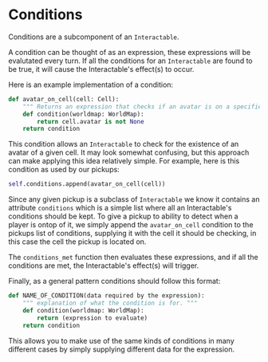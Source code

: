 # Conditions

Conditions are a subcomponent of an `Interactable`.

A condition can be thought of as an expression, these expressions will be evalutated every turn. If all the conditions for an `Interactable` are found to be true, it will cause the Interactable's effect(s) to occur.

Here is an example implementation of a condition:

```python
def avatar_on_cell(cell: Cell):
    """ Returns an expression that checks if an avatar is on a specified cell """
    def condition(worldmap: WorldMap):
        return cell.avatar is not None
    return condition
```

This condition allows an `Interactable` to check for the existence of an avatar of a given cell. It may look somewhat confusing, but this approach can make applying this idea relatively simple. For example, here is this condition as used by our pickups:

```python
self.conditions.append(avatar_on_cell(cell))
```

Since any given pickup is a subclass of `Interactable` we know it contains an attribute `conditions` which is a simple list where all an Interactable's conditions should be kept. To give a pickup to ability to detect when a player is ontop of it, we simply append the `avatar_on_cell` condition to the pickups list of conditions, supplying it with the cell it should be checking, in this case the cell the pickup is located on.

The `conditions_met` function then evaluates these expressions, and if all the conditions are met, the Interactable's effect(s) will trigger.

Finally, as a general pattern conditions should follow this format:

```python
def NAME_OF_CONDITION(data required by the expression):
    """ explanation of what the condition is for. """
    def condition(worldmap: WorldMap):
        return (expression to evaluate)
    return condition
```

This allows you to make use of the same kinds of conditions in many different cases by simply supplying different data for the expression.